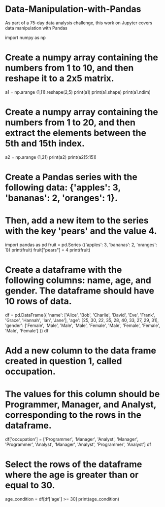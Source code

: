 # Data-Manipulation-with-Pandas
As part of a 75-day data analysis challenge, this work on Jupyter covers data manipulation with Pandas

import numpy as np

# Create a numpy array containing the numbers from 1 to 10, and then reshape it to a 2x5 matrix.

a1 = np.arange (1,11).reshape(2,5)
print(a1)
print(a1.shape)
print(a1.ndim)

# Create a numpy array containing the numbers from 1 to 20, and then extract the elements between the 5th and 15th index.

a2 = np.arange (1,21)
print(a2)
print(a2[5:15])

# Create a Pandas series with the following data: {'apples': 3, 'bananas': 2, 'oranges': 1}. 
# Then, add a new item to the series with the key 'pears' and the value 4.

import pandas as pd
fruit = pd.Series ({'apples': 3, 'bananas': 2, 'oranges': 1})
print(fruit)
fruit["pears"] = 4
print(fruit)

# Create a dataframe with the following columns: name, age, and gender. The dataframe should have 10 rows of data.

df = pd.DataFrame({
    'name': ['Alice', 'Bob', 'Charlie', 'David', 'Eve', 
             'Frank', 'Grace', 'Hannah', 'Ian', 'Jane'],
    'age': [25, 30, 22, 35, 28, 40, 33, 27, 29, 31],
    'gender': ['Female', 'Male', 'Male', 'Male', 'Female', 
               'Male', 'Female', 'Female', 'Male', 'Female']
})
df

# Add a new column to the data frame created in question 1, called occupation. 
# The values for this column should be Programmer, Manager, and Analyst, corresponding to the rows in the dataframe.

df['occupation'] = ['Programmer', 'Manager', 'Analyst', 'Manager', 'Programmer', 'Analyst', 'Manager', 'Analyst', 'Programmer', 'Analyst']
df

# Select the rows of the dataframe where the age is greater than or equal to 30.

age_condition = df[df['age'] >= 30]
print(age_condition)
